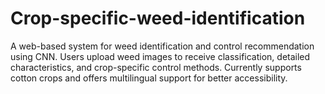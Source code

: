 # Crop-specific-weed-identification
A web-based system for weed identification and control recommendation using CNN. Users upload weed images to receive classification, detailed characteristics, and crop-specific control methods. Currently supports cotton crops and offers multilingual support for better accessibility.
